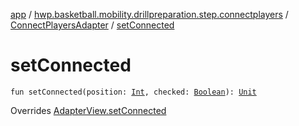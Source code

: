 [app](../../index.md) / [hwp.basketball.mobility.drillpreparation.step.connectplayers](../index.md) / [ConnectPlayersAdapter](index.md) / [setConnected](.)

# setConnected

`fun setConnected(position: `[`Int`](https://kotlinlang.org/api/latest/jvm/stdlib/kotlin/-int/index.html)`, checked: `[`Boolean`](https://kotlinlang.org/api/latest/jvm/stdlib/kotlin/-boolean/index.html)`): `[`Unit`](https://kotlinlang.org/api/latest/jvm/stdlib/kotlin/-unit/index.html)

Overrides [AdapterView.setConnected](../-connect-players-contract/-adapter-view/set-connected.md)

